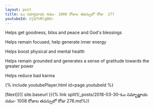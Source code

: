 ```yaml
---
layout: post
title: ఓం సహస్రదాయ నమః- 1008 రోజుల తపస్సులో రోజు  277
youtubeId: UjQ7nMlg8Kc
---
```

 
 
Helps get goodness, bliss and peace and God's blessings
 
Helps remain focused, help generate inner energy 
 
Helps boost physical and mental health 
 
Helps remain grounded and generates a sense of gratitude towards the greater power 
 
Helps reduce bad karma
 
 
 
 


{% include youtubePlayer.html id=page.youtubeId %}
 
[Next]({{ site.baseurl }}{% link  split1/_posts/2018-03-30-ఓం సమ్భాజ్ఞాయ నమః- 1008 రోజుల తపస్సులో రోజు  276.md%})
 
